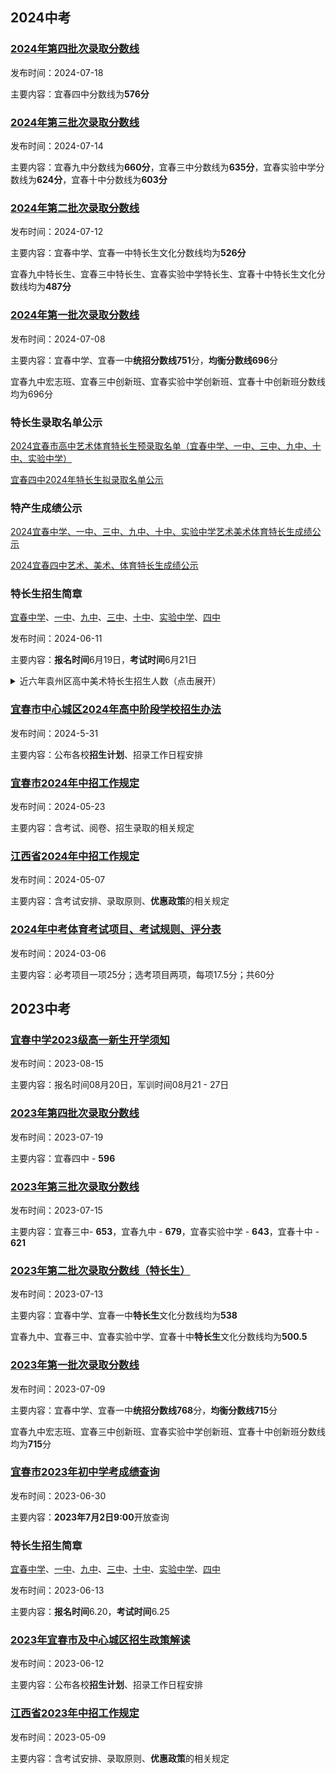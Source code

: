 ## 2024中考

### [2024年第四批次录取分数线](https://mp.weixin.qq.com/s/jecJj3f2hyyKi17OXh5QMQ)

发布时间：2024-07-18

主要内容：宜春四中分数线为**576分**



### [2024年第三批次录取分数线](https://mp.weixin.qq.com/s/LDOWLWj6FgwrezX4_3WIcg)

发布时间：2024-07-14

主要内容：宜春九中分数线为**660分**，宜春三中分数线为**635分**，宜春实验中学分数线为**624分**，宜春十中分数线为**603分**



### [2024年第二批次录取分数线](https://mp.weixin.qq.com/s/E8kV1KZ1LtUPajH4PkVMdQ)

发布时间：2024-07-12

主要内容：宜春中学、宜春一中特长生文化分数线均为**526分**

宜春九中特长生、宜春三中特长生、宜春实验中学特长生、宜春十中特长生文化分数线均为**487分**



### [2024年第一批次录取分数线](https://mp.weixin.qq.com/s/t9BrwfX8xzS_bKv0mbA9nw)

发布时间：2024-07-08

主要内容：宜春中学、宜春一中**统招分数线751**分，**均衡分数线696**分

宜春九中宏志班、宜春三中创新班、宜春实验中学创新班、宜春十中创新班分数线均为696分



### 特长生录取名单公示

[2024宜春市高中艺术体育特长生预录取名单（宜春中学、一中、三中、九中、十中、实验中学）](https://mp.weixin.qq.com/s/fSmMPDI6rbUZMAEVX1y3mw)

[宜春四中2024年特长生拟录取名单公示 ](https://mp.weixin.qq.com/s/JksNllk0Gk2P3t4DxBZISw)



### 特产生成绩公示

[2024宜春中学、一中、三中、九中、十中、实验中学艺术美术体育特长生成绩公示](https://mp.weixin.qq.com/s/obGtaukdjZacsvdma8dBFg)

[2024宜春四中艺术、美术、体育特长生成绩公示](https://mp.weixin.qq.com/s/K-rglCKoEc5QPNCxcaWudQ)



### 特长生招生简章

[宜春中学](https://mp.weixin.qq.com/s/enX3YlXPSWat0460LfTqDA)、[一中](https://mp.weixin.qq.com/s/EwQrBEaCLwKo0V564Vg7sg)、[九中](https://mp.weixin.qq.com/s/WjKeipDrNVFyPPFdB9PTHg)、[三中](https://mp.weixin.qq.com/s/GU5pl0AZkkUkatMEOmuFlg)、[十中](https://mp.weixin.qq.com/s/v7PiQfhZeKVIu_POzy04sg)、[实验中学](https://mp.weixin.qq.com/s/KMOasucJbIxDClahoepppA)、[四中](https://mp.weixin.qq.com/s/6pgWB9_qWY009AJqGbw_Wg)

发布时间：2024-06-11

主要内容：**报名时间**6月19日，**考试时间**6月21日

<details>
<summary>近六年袁州区高中美术特长生招生人数（点击展开） </summary>

|   学校   | 2024年  | 2023年  | 2022年 | 2021年 | 2020年  |
| :------: | :-----: | :-----: | :----: | :----: | :-----: |
| 宜春一中 | **10**  |    6    |   10   |   10   |   10    |
| 宜春三中 | **95**  |   110   |   40   |   18   |   58    |
| 宜春九中 | **13**  |    5    |   -    |   6    |   10    |
| 宜春十中 | **18**  |   18    |   18   |   14   |    -    |
| 宜春四中 | **20**  |   22    |   18   |   -    |    -    |
|   总计   | **156** | **161** | **86** | **48** | **102** |

</details>

### [宜春市中心城区2024年高中阶段学校招生办法](https://mp.weixin.qq.com/s/mQmDyqeerjQRTMAc5IYLdw)

发布时间：2024-5-31

主要内容：公布各校**招生计划**、招录工作日程安排



### [宜春市2024年中招工作规定](https://mp.weixin.qq.com/s/rIveNHVW34WbZkod1zI8hA)

发布时间：2024-05-23

主要内容：含考试、阅卷、招生录取的相关规定



### [江西省2024年中招工作规定](https://mp.weixin.qq.com/s/CPgfv4OXAKDKFQfuHjlNkQ)

发布时间：2024-05-07

主要内容：含考试安排、录取原则、**优惠政策**的相关规定



### [2024年中考体育考试项目、考试规则、评分表 ](https://mp.weixin.qq.com/s/A5yJFGd-E8RlziR_zR258g)

发布时间：2024-03-06

主要内容：必考项目一项25分；选考项目两项，每项17.5分；共60分

<div STYLE="page-break-after: always;"></div>

## 2023中考

### [宜春中学2023级高一新生开学须知 ](https://mp.weixin.qq.com/s?__biz=MzA3NTYzMTM3Mg==&mid=2653337679&idx=1&sn=5653f9c5873f7ad8e9dfd2b806245dad&chksm=84bf862cb3c80f3a8d0eca37fd12975c295ba2afad386fc35d0d9afe306f596062eb317814a1&scene=21#wechat_redirect)

发布时间：2023-08-15

主要内容：报名时间08月20日，军训时间08月21 - 27日



### [2023年第四批次录取分数线](https://mp.weixin.qq.com/s/PmN4FsrM3UCe5GEagiyJQw)

发布时间：2023-07-19

主要内容：宜春四中 - **596**



### [2023年第三批次录取分数线](https://mp.weixin.qq.com/s/MeSGSE50idh8K73BSOnHKQ)

发布时间：2023-07-15

主要内容：宜春三中- **653**，宜春九中 - **679**，宜春实验中学 - **643**，宜春十中 - **621**



### [2023年第二批次录取分数线（特长生）](https://mp.weixin.qq.com/s/1wpEvST5tBzeuhNzFXBB3Q)

发布时间：2023-07-13

主要内容：宜春中学、宜春一中**特长生**文化分数线均为**538**

宜春九中、宜春三中、宜春实验中学、宜春十中**特长生**文化分数线均为**500.5**



### [2023年第一批次录取分数线](https://mp.weixin.qq.com/s/HFJ_2YExW-qCMOHlAuz20g)

发布时间：2023-07-09

主要内容：宜春中学、宜春一中**统招分数线768**分，**均衡分数线715**分

宜春九中宏志班、宜春三中创新班、宜春实验中学创新班、宜春十中创新班分数线均为**715**分



### [宜春市2023年初中学考成绩查询](https://mp.weixin.qq.com/s/aopYolYMv0VsjT6Rfd2ytA)

发布时间：2023-06-30

主要内容：**2023年7月2日9:00**开放查询



### 特长生招生简章

[宜春中学](https://mp.weixin.qq.com/s/G03C_-GriXBsaNERPyWqPw)、[一中](https://mp.weixin.qq.com/s/kQ3cC2v_zUBthimOs3yizA)、[九中](https://mp.weixin.qq.com/s/Rp3w_hp__dalJGKgwGAmCQ)、[三中](https://mp.weixin.qq.com/s/dZoP1TlgHVBFpGBknwPZpA)、[十中](https://mp.weixin.qq.com/s/pFxqWgMtxh_nUMv22TY31A)、[实验中学](https://mp.weixin.qq.com/s/3_6gIPF8Ku4seAq--fLUPQ)、[四中](https://mp.weixin.qq.com/s/mheG52AXdR0uc8xiOTWZsA)

发布时间：2023-06-13

主要内容：**报名时间**6.20，**考试时间**6.25



### [2023年宜春市及中心城区招生政策解读](https://mp.weixin.qq.com/s/4QFcfcKxrwPt4LID7uBCHw)

发布时间：2023-06-12

主要内容：公布各校**招生计划**、招录工作日程安排



### [江西省2023年中招工作规定](https://mp.weixin.qq.com/s/iUH0ijo5gzHtlYdtrdt-pA)

发布时间：2023-05-09

主要内容：含考试安排、录取原则、**优惠政策**的相关规定